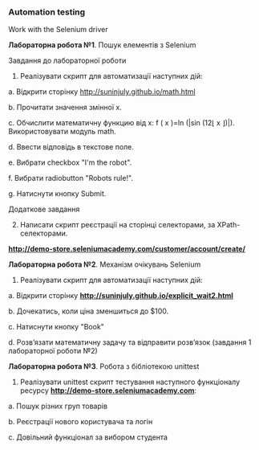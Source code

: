 ### Automation testing

Work with the Selenium driver



**Лабораторна робота №1**. Пошук елементів з Selenium

Завдання до лабораторної роботи 

1. Реалізувати скрипт для автоматизації наступних дій: 

a. Відкрити сторінку http://suninjuly.github.io/math.html

b. Прочитати значення змінної x. 

c. Обчислити математичну функцию від x: f ( x )=ln (|sin (12⌊ x ⌋)|). Використовувати модуль math. 

d. Ввести відповідь в текстове поле. 

e. Вибрати checkbox "I'm the robot". 

f. Вибрати radiobutton "Robots rule!". 

g. Натиснути кнопку Submit. 


Додаткове завдання

2. Написати скрипт реєстрації на сторінці селекторами, за XPath-селекторами.

**http://demo-store.seleniumacademy.com/customer/account/create/**



**Лабораторна робота №2**. Механізм очікувань Selenium

1. Реалізувати скрипт для автоматизації наступних дій: 

a. Відкрити сторінку **http://suninjuly.github.io/explicit_wait2.html** 

b. Дочекатись, коли ціна зменшиться до $100. 

c. Натиснути кнопку "Book" 

d. Розв’язати математичну задачу та відправити розв’язок (завдання 1 лабораторної роботи №2)


**Лабораторна робота №3**. Робота з бібліотекою unittest

1. Реалізувати unittest скрипт тестування наступного функціоналу ресурсу **http://demo-store.seleniumacademy.com**: 

a. Пошук різних груп товарів

b. Реєстрації нового користувача та логін

c. Довільний функціонал за вибором студента

